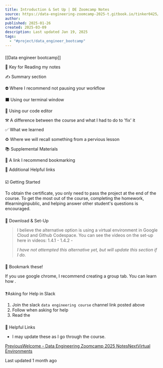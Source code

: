 ```yaml
---
title: Introduction & Set Up | DE Zoomcamp Notes
source: https://data-engineering-zoomcamp-2025-t.gitbook.io/tinker0425/introduction/introduction-and-set-up
author: 
published: 2025-01-26
created: 2025-03-09
description: Last updated Jan 19, 2025
tags:
  - "#project/data_engineer_bootcamp"
---
```

### 
[[Data engineer bootcamp]]

🔑 Key for Reading my notes

✍️ Summary section

⛔ Where I recommend not pausing your workflow

⬛ Using our terminal window

📝 Using our code editor

⚒️ A difference between the course and what I had to do to 'fix' it

✅ What we learned

♻️ Where we will recall something from a pervious lesson

📚 Supplemental Materials

🔖 A link I recommend bookmarking

🔗 Additional Helpful links

### 

☑️ Getting Started

To obtain the certificate, you only need to pass the project at the end of the course. To get the most out of the course, completing the homework, #learninginpublic, and helping answer other student's questions is encouraged.

### 

🔽 Download & Set-Up

> I believe the alternative option is using a virtual environment in Google Cloud and Github Codespace. You can see the videos on the set-up here in videos: 1.4.1 - 1.4.2 -
> 
> *I have not attempted this alternative yet, but will update this section if I do.*

### 

🔖 Bookmark these!

If you use google chrome, I recommend creating a group tab. You can learn how .

### 

❓Asking for Help in Slack

1. Join the slack `data engineering course` channel link posted above
2. Follow when asking for help
3. Read the

### 

🔗 Helpful Links

- I may update these as I go through the course.

[PreviousWelcome - Data Engineering Zoomcamp 2025 Notes](https://data-engineering-zoomcamp-2025-t.gitbook.io/tinker0425)[NextVirtual Environments](https://data-engineering-zoomcamp-2025-t.gitbook.io/tinker0425/introduction/introduction-and-set-up/virtual-environments)

Last updated 1 month ago
